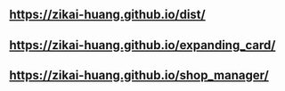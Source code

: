## https://zikai-huang.github.io/dist/
## https://zikai-huang.github.io/expanding_card/
## https://zikai-huang.github.io/shop_manager/

